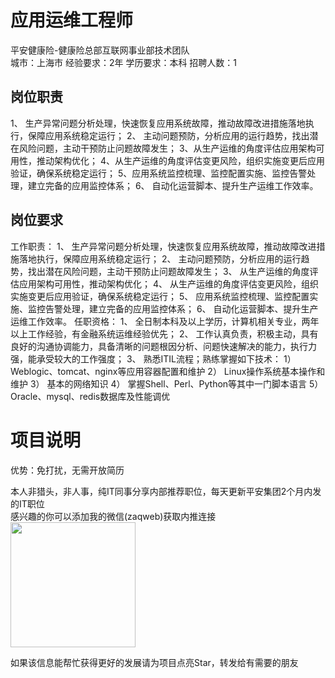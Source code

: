 # 应用运维工程师
平安健康险-健康险总部互联网事业部技术团队  
城市：上海市 经验要求：2年 学历要求：本科  招聘人数：1

## 岗位职责
1、 生产异常问题分析处理，快速恢复应用系统故障，推动故障改进措施落地执行，保障应用系统稳定运行；
 2、 主动问题预防，分析应用的运行趋势，找出潜在风险问题，主动干预防止问题故障发生；
 3、从生产运维的角度评估应用架构可用性，推动架构优化；
 4、从生产运维的角度评估变更风险，组织实施变更后应用验证，确保系统稳定运行；
 5、应用系统监控梳理、监控配置实施、监控告警处理，建立完备的应用监控体系；
 6、 自动化运营脚本、提升生产运维工作效率。

## 岗位要求
工作职责：
 1、 生产异常问题分析处理，快速恢复应用系统故障，推动故障改进措施落地执行，保障应用系统稳定运行；
 2、 主动问题预防，分析应用的运行趋势，找出潜在风险问题，主动干预防止问题故障发生；
 3、 从生产运维的角度评估应用架构可用性，推动架构优化；
 4、 从生产运维的角度评估变更风险，组织实施变更后应用验证，确保系统稳定运行；
 5、 应用系统监控梳理、监控配置实施、监控告警处理，建立完备的应用监控体系；
 6、 自动化运营脚本、提升生产运维工作效率。
 任职资格：
 1、 全日制本科及以上学历，计算机相关专业，两年以上工作经验，有金融系统运维经验优先；
 2、 工作认真负责，积极主动，具有良好的沟通协调能力，具备清晰的问题根因分析、问题快速解决的能力，执行力强，能承受较大的工作强度；
 3、 熟悉ITIL流程；熟练掌握如下技术：
 1）  Weblogic、tomcat、nginx等应用容器配置和维护
 2）  Linux操作系统基本操作和维护
 3） 基本的网络知识
 4）  掌握Shell、Perl、Python等其中一门脚本语言
 5）  Oracle、mysql、redis数据库及性能调优

# 项目说明

优势：免打扰，无需开放简历

本人非猎头，非人事，纯IT同事分享内部推荐职位，每天更新平安集团2个月内发的IT职位  
感兴趣的你可以添加我的微信(zaqweb)获取内推连接  
<img src="https://github.com/zaqweb/PA-IT-JOBS/blob/master/WechatICode.jpeg"  height="200" width="200">

如果该信息能帮忙获得更好的发展请为项目点亮Star，转发给有需要的朋友




